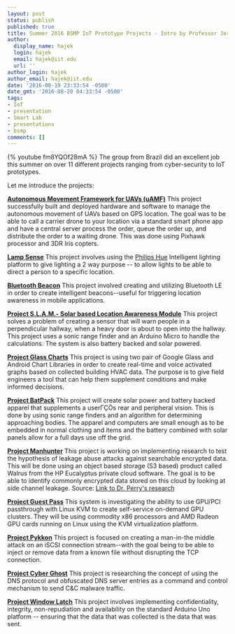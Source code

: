 ```yaml
---
layout: post
status: publish
published: true
title: Summer 2016 BSMP IoT Prototype Projects - Intro by Professor Jeremy Hajek
author:
  display_name: hajek
  login: hajek
  email: hajek@iit.edu
  url: ''
author_login: hajek
author_email: hajek@iit.edu
date: '2016-08-19 23:33:54 -0500'
date_gmt: '2016-08-20 04:33:54 -0500'
tags:
- IoT
- presentation
- Smart Lab
- presentations
- bsmp
comments: []
---
```

{% youtube fm8YQOf28mA %}
The group from Brazil did an excellent job this summer on over 11 different projects ranging from cyber-security to IoT prototypes.  

Let me introduce the projects:

**[Autonomous Movement Framework for UAVs (uAMF)](/amf/2016/09/28/autonomous-movement-framework-presentation-at-uniforum.html "AMF")**
This project successfully built and deployed hardware and software to manage the autonomous movement of UAVs based on GPS location.  The goal was to be able to call a carrier drone to your location via a standard smart phone app and have a central server process the order, queue the order up, and distribute the order to a waiting drone.  This was done using Pixhawk processor and 3DR Iris copters.

**[Lamp Sense](/projects/presentation/2016/08/18/lamp-sense-using-intelligent-lighting-for-two-way-communication-bsmp-summer-2016.html "Lamp Sense")**
This project involves using the [Philips Hue](https://www2.meethue.com/en-us "Hue Lights") Intelligent lighting platform to give lighting a 2 way purpose -- to allow lights to be able to direct a person to a specific location.

**[Bluetooth Beacon](/projects/presentation/2016/08/18/bluetooth-beacons-bsmp-summer-2016.html "Bluetooth Beacon")**
This project involved creating and utilizing Bluetooth LE in order to create intelligent beacons--useful for triggering location awareness in mobile applications. 

**[Project S.L.A.M.- Solar based Location Awareness Module](/projects/presentation/2016/08/18/project-s-l-a-m-solar-location-awareness-module-bsmp-summer-2016.html "Project SLAM")**
This project solves a problem of creating a sensor that will warn people in a perpendicular hallway, when a heavy door is about to open into the hallway.  This project uses a sonic range finder and an Arduino Micro to handle the calculations.  The system is also battery backed and solar powered. 

**[Project Glass Charts](/projects/presentation/2016/08/17/project-glass-charts-google-glass-huds-summer-2016-bsmp.html "project Glass Charts")**
This project is using two pair of Google Glass and Android Chart Libraries in order to create real-time and voice activated graphs based on collected building HVAC data.  The purpose is to give field engineers a tool that can help them supplement conditions and make informed decisions. 

**[Project BatPack](/projects/presentation/2016/08/18/project-batpack-solar-powered-tactile-augmentation-for-visual-impairment-summer-2016-bsmp.html "Batpak")**
This project will create solar power and battery backed apparel that supplements a user&Gamma;&Ccedil;&Ouml;s rear and peripheral vision.  This is done by using sonic range finders and an algorithm for determining approaching bodies.  The apparel and computers are small enough as to be embedded in normal clothing and items and the battery combined with solar panels allow for a full days use off the grid.    

**[Project Manhunter](/projects/presentation/2016/08/18/project-manhunter-side-channel-leakage-abuse-attack-bsmp-summer-2016.html "Project Manhunter")**
This project is working on implementing research to test the hypothesis of leakage abuse attacks against searchable encrypted data.   This will be done using an object based storage (S3 based) product called Walrus from the HP Eucalyptus private cloud software. The goal is to be able to identify commonly encrypted data stored on this cloud by looking at side channel leakage.  Source: [Link to Dr. Perry's research](http://www.cs.lewisu.edu/~perryjn/ccs15.pdf "CCS15") 

**[Project Guest Pass](/projects/presentation/2016/08/11/project-guest-pass-gpu-passthrough-in-linux-kvm-summer-2016-bsmp.html "project Guest Pass")**
This system is investigating the ability to use GPU/PCI passthrough with Linux KVM to create self-service on-demand GPU clusters.  They will be using commodity x86 processors and AMD Radeon GPU cards
running on Linux using the KVM virtualization platform.   

**[Project Pykkon](/projects/presentation/2016/08/11/project-pykkon-summer-bsmp-2016.html "Project Pykkon")**
This project is focused on creating a man-in-the middle attack on an iSCSI connection stream--with the goal being to be able to inject or remove data from a known file without disrupting the TCP connection. 

**[Project Cyber Ghost](/projects/presentation/2016/08/17/project-cyber-ghost-using-dns-as-malware-cc-summer-2016-bsmp.html "Project Cyber Ghost")**
This project is researching the concept of using the DNS protocol and obfuscated DNS server entries as a command and control mechanism to send C&C malware traffic. 

**[Project Window Latch](projects/presentation/2016/08/10/project-window-latch.html "Window Latch")**
This project involves implementing confidentiality, integrity, non-repudiation and availability on the standard Arduino Uno platform -- ensuring that the data that was collected is the data that was sent. 
